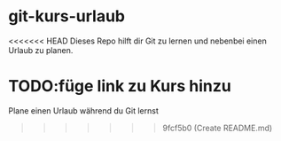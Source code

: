 # git-kurs-urlaub
<<<<<<< HEAD
Dieses Repo hilft dir Git zu lernen und nebenbei einen Urlaub zu planen.

TODO:füge link zu Kurs hinzu
=======
Plane einen Urlaub während du Git lernst
>>>>>>> 9fcf5b0 (Create README.md)
